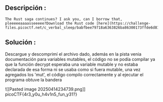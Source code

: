 
## Descripción :
	The Rust saga continues? I ask you, can I borrow that, pleeeeeaaaasseeeee?Download the Rust code [here](https://challenge-files.picoctf.net/c_verbal_sleep/babfbee79718a6363826ba86300173ffde6d81577e9dd07d4130c53a7eecf6c3/fixme2.tar.gz).
## Solución :
Descargue y descomprimí el archivo dado, además en la pista venia documentación para variables mutables, el código no se podía compilar ya que la función decrypt esperaba una variable mutable  y no estaba declarada de esa forma ni se usaba como si fuera mutable, una vez agregados los 'mut', el código compilo correctamente y al ejecutar el programa obtuve la bandera 

![[Pasted image 20250414234739.png]]
	picoCTF{4r3_y0u_h4v1n5_fun_y31?}
